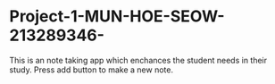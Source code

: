 # Project-1-MUN-HOE-SEOW-213289346-
This is an note taking app which enchances the student needs in their study.
Press add button to make a new note.
